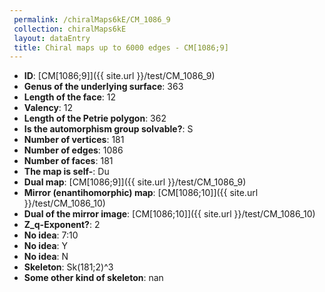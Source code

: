 ```yaml
--- 
 permalink: /chiralMaps6kE/CM_1086_9 
 collection: chiralMaps6kE
 layout: dataEntry
 title: Chiral maps up to 6000 edges - CM[1086;9]
---
```


- **ID**: [CM[1086;9]]({{ site.url }}/test/CM_1086_9)
- **Genus of the underlying surface**: 363
- **Length of the face**: 12
- **Valency**: 12
- **Length of the Petrie polygon**: 362
- **Is the automorphism group solvable?**: S
- **Number of vertices**: 181
- **Number of edges**: 1086
- **Number of faces**: 181
- **The map is self-**: Du
- **Dual map**: [CM[1086;9]]({{ site.url }}/test/CM_1086_9)
- **Mirror (enantihomorphic) map**: [CM[1086;10]]({{ site.url }}/test/CM_1086_10)
- **Dual of the mirror image**: [CM[1086;10]]({{ site.url }}/test/CM_1086_10)
- **Z_q-Exponent?**: 2
- **No idea**:  7:10
- **No idea**: Y
- **No idea**: N
- **Skeleton**: Sk(181;2)^3
- **Some other kind of skeleton**: nan

